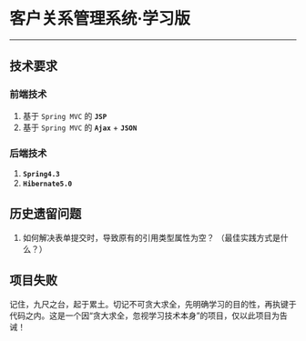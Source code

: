 # 客户关系管理系统·学习版 
---
## 技术要求

### 前端技术
1. 基于 `Spring MVC` 的  **`JSP`**
2. 基于 `Spring MVC` 的  **`Ajax`** + **`JSON`**

### 后端技术
1. **`Spring4.3`** 
2. **`Hibernate5.0`**


## 历史遗留问题

1. 如何解决表单提交时，导致原有的引用类型属性为空？ （最佳实践方式是什么？） 

## 项目失败

记住，九尺之台，起于累土。切记不可贪大求全，先明确学习的目的性，再执键于代码之内。这是一个因“贪大求全，忽视学习技术本身”的项目，仅以此项目为告诫！
